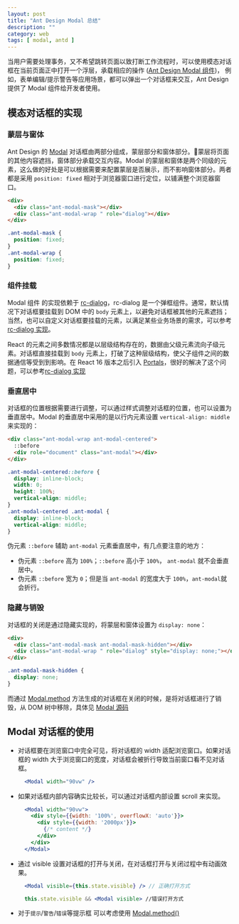 ```yaml
---
layout: post
title: "Ant Design Modal 总结"
description: ""
category: web
tags: [ modal, antd ]
---
```


当用户需要处理事务，又不希望跳转页面以致打断工作流程时，可以使用模态对话框在当前页面正中打开一个浮层，承载相应的操作 ([Ant Design Modal 组件](https://ant.design/components/modal-cn/))，
例如，表单编辑/提示警告等应用场景，都可以弹出一个对话框来交互，Ant Design 提供了 Modal 组件给开发者使用。

<!-- more -->

## 模态对话框的实现

### 蒙层与窗体

Ant Design 的 [Modal](https://ant.design/components/modal-cn/)  对话框由两部分组成，蒙层部分和窗体部分。蒙层将页面的其他内容遮挡，窗体部分承载交互内容。Modal 的蒙层和窗体是两个同级的元素，这么做的好处是可以根据需要来配置蒙层是否展示，而不影响窗体部分。两者都是采用 `position: fixed` 相对于浏览器窗口进行定位，以铺满整个浏览器窗口。

  ```html
  <div>
    <div class="ant-modal-mask"></div>
    <div class="ant-modal-wrap " role="dialog"></div>
  </div>
  ```

  ```css
  .ant-modal-mask {
    position: fixed;
  }
  .ant-modal-wrap {
    position: fixed;
  }
  ```

### 组件挂载

Modal 组件 的实现依赖于 [rc-dialog](https://www.npmjs.com/package/rc-dialog)，rc-dialog 是一个弹框组件。通常，默认情况下对话框要挂载到 DOM 中的 `body` 元素上，以避免对话框被其他的元素遮挡；当然，也可以自定义对话框要挂载的元素，以满足某些业务场景的需求，可以参考 [rc-dialog 实现](https://github.com/react-component/dialog/blob/f43c96f9883a420c8411b152435871bd56903f45/src/DialogWrap.tsx#L64)。

React 的元素之间多数情况都是以层级结构存在的，数据由父级元素流向子级元素。对话框直接挂载到 `body` 元素上，打破了这种层级结构，使父子组件之间的数据通信等受到到影响。在 React 16 版本之后引入 [Portals](https://reactjs.org/docs/portals.html)，很好的解决了这个问题，可以参考[rc-dialog 实现](https://github.com/react-component/dialog/blob/f43c96f9883a420c8411b152435871bd56903f45/src/DialogWrap.tsx#L79)

### 垂直居中

对话框的位置根据需要进行调整，可以通过样式调整对话框的位置，也可以设置为垂直居中。Modal 的垂直居中采用的是以行内元素设置 `vertical-align: middle` 来实现的：

  ```html
  <div class="ant-modal-wrap ant-modal-centered">
    ::before
    <div role="document" class="ant-modal"></div>
  </div>
  ```

  ```css
  .ant-modal-centered::before {
    display: inline-block;
    width: 0;
    height: 100%;
    vertical-align: middle;
  }
  .ant-modal-centered .ant-modal {
    display: inline-block;
    vertical-align: middle;
  }
  ```

伪元素 `::before` 辅助 `ant-modal` 元素垂直居中，有几点要注意的地方：

- 伪元素 `::before` 高为 `100%`；`::before` 高小于 `100%`， `ant-modal` 就不会垂直居中。
- 伪元素 `::before` 宽为 `0`；但是当 `ant-modal` 的宽度大于 `100%`，`ant-modal`就会折行。

### 隐藏与销毁

对话框的关闭是通过隐藏实现的，将蒙层和窗体设置为 `display: none`：

```html
<div>
  <div class="ant-modal-mask ant-modal-mask-hidden"></div>
  <div class="ant-modal-wrap " role="dialog" style="display: none;"></div>
</div>
```

```css
.ant-modal-mask-hidden {
  display: none;
}
```

而通过 [Modal.method](https://ant.design/components/modal-cn/#Modal.method()) 方法生成的对话框在关闭的时候，是将对话框进行了销毁，从 DOM 树中移除，具体见 [Modal 源码](https://github.com/ant-design/ant-design/blob/77c431b1805282b15bd2735b190018ea31caa178/components/modal/confirm.tsx#L149)

## Modal 对话框的使用

- 对话框要在浏览窗口中完全可见，将对话框的 width 适配浏览窗口。如果对话框的 width 大于浏览窗口的宽度，对话框会被折行导致当前窗口看不见对话框。

  ```jsx
    <Modal width="90vw" />
  ```

- 如果对话框内部内容确实比较长，可以通过对话框内部设置 scroll 来实现。

  ```jsx
    <Modal width="90vw">
      <div style={{width: '100%', overflowX: 'auto'}}>
        <div style={{width: '2000px'}}>
          {/* content */}
        </div>
      </div>
    </Modal>
  ```

- 通过 visible 设置对话框的打开与关闭，在对话框打开与关闭过程中有动画效果。

  ```jsx
    <Modal visible={this.state.visible} /> // 正确打开方式

    this.state.visible && <Modal visible> //错误打开方式
  ```

- 对于`提示`/`警告`/`错误`等提示框 可以考虑使用 [Modal.method()](https://ant.design/components/modal-cn/#Modal.method())
